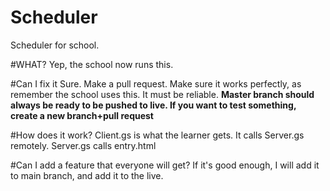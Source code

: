 # Scheduler
Scheduler for school. 

#WHAT?
Yep, the school now runs this.

#Can I fix it
Sure. Make a pull request. Make sure it works perfectly, as remember the school uses this. It must be reliable.
**Master branch should always be ready to be pushed to live. If you want to test something, create a new branch+pull request**

#How does it work?
Client.gs is what the learner gets. It calls Server.gs remotely. Server.gs calls entry.html

#Can I add a feature that everyone will get?
If it's good enough, I will add it to main branch, and add it to the live.

